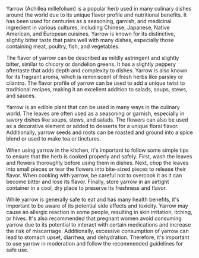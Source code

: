  Yarrow (Achillea millefolium) is a popular herb used in many culinary dishes around the world due to its unique flavor profile and nutritional benefits. It has been used for centuries as a seasoning, garnish, and medicinal ingredient in various cultures, including Chinese, Japanese, Native American, and European cuisines. Yarrow is known for its distinctive, slightly bitter taste that pairs well with many dishes, especially those containing meat, poultry, fish, and vegetables.

 The flavor of yarrow can be described as mildly astringent and slightly bitter, similar to chicory or dandelion greens. It has a slightly peppery aftertaste that adds depth and complexity to dishes. Yarrow is also known for its fragrant aroma, which is reminiscent of fresh herbs like parsley or cilantro. The flavor profile of yarrow can be used to add a unique twist to traditional recipes, making it an excellent addition to salads, soups, stews, and sauces.

 Yarrow is an edible plant that can be used in many ways in the culinary world. The leaves are often used as a seasoning or garnish, especially in savory dishes like soups, stews, and salads. The flowers can also be used as a decorative element or added to desserts for a unique floral flavor. Additionally, yarrow seeds and roots can be roasted and ground into a spice blend or used to make tea or tinctures.

 When using yarrow in the kitchen, it's important to follow some simple tips to ensure that the herb is cooked properly and safely. First, wash the leaves and flowers thoroughly before using them in dishes. Next, chop the leaves into small pieces or tear the flowers into bite-sized pieces to release their flavor. When cooking with yarrow, be careful not to overcook it as it can become bitter and lose its flavor. Finally, store yarrow in an airtight container in a cool, dry place to preserve its freshness and flavor.

 While yarrow is generally safe to eat and has many health benefits, it's important to be aware of its potential side effects and toxicity. Yarrow may cause an allergic reaction in some people, resulting in skin irritation, itching, or hives. It's also recommended that pregnant women avoid consuming yarrow due to its potential to interact with certain medications and increase the risk of miscarriage. Additionally, excessive consumption of yarrow can lead to stomach upset, diarrhea, and dehydration. Therefore, it's important to use yarrow in moderation and follow the recommended guidelines for safe use.